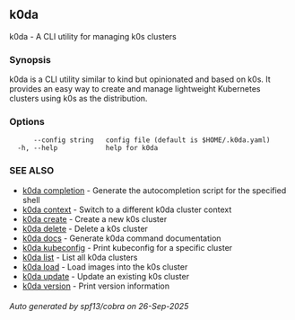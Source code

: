 ## k0da

k0da - A CLI utility for managing k0s clusters

### Synopsis

k0da is a CLI utility similar to kind but opinionated and based on k0s.
It provides an easy way to create and manage lightweight Kubernetes clusters
using k0s as the distribution.

### Options

```
      --config string   config file (default is $HOME/.k0da.yaml)
  -h, --help            help for k0da
```

### SEE ALSO

* [k0da completion](k0da_completion.md)	 - Generate the autocompletion script for the specified shell
* [k0da context](k0da_context.md)	 - Switch to a different k0da cluster context
* [k0da create](k0da_create.md)	 - Create a new k0s cluster
* [k0da delete](k0da_delete.md)	 - Delete a k0s cluster
* [k0da docs](k0da_docs.md)	 - Generate k0da command documentation
* [k0da kubeconfig](k0da_kubeconfig.md)	 - Print kubeconfig for a specific cluster
* [k0da list](k0da_list.md)	 - List all k0da clusters
* [k0da load](k0da_load.md)	 - Load images into the k0s cluster
* [k0da update](k0da_update.md)	 - Update an existing k0s cluster
* [k0da version](k0da_version.md)	 - Print version information

###### Auto generated by spf13/cobra on 26-Sep-2025
